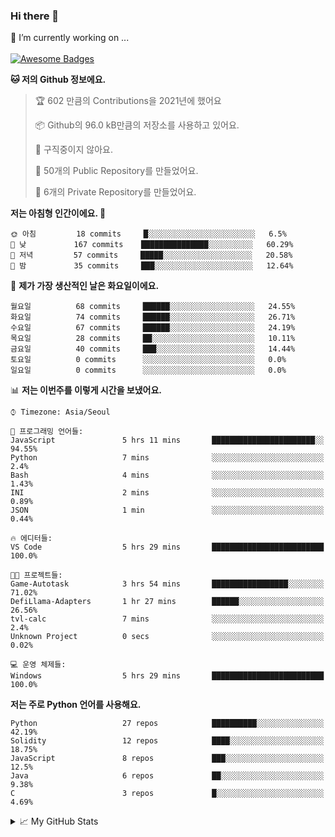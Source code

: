 ### Hi there 👋 
🔭 I’m currently working on ... </br></br>
[![Awesome Badges](https://img.shields.io/badge/Introduce-EN-green.svg)](https://github.com/tlatkdgus1/tlatkdgus1/blob/main/README.md.en)

<!--START_SECTION:waka-->
**🐱 저의 Github 정보에요.** 

> 🏆 602 만큼의 Contributions을 2021년에 했어요
 > 
> 📦 Github의 96.0 kB만큼의 저장소를 사용하고 있어요. 
 > 
> 🚫 구직중이지 않아요.
 > 
> 📜 50개의 Public Repository를 만들었어요. 
 > 
> 🔑 6개의 Private Repository를 만들었어요.  

**저는 아침형 인간이에요. 🐤** 

```text
🌞 아침         18 commits     █░░░░░░░░░░░░░░░░░░░░░░░░   6.5% 
🌆 낮　         167 commits    ███████████████░░░░░░░░░░   60.29% 
🌃 저녁         57 commits     █████░░░░░░░░░░░░░░░░░░░░   20.58% 
🌙 밤　         35 commits     ███░░░░░░░░░░░░░░░░░░░░░░   12.64%

```
📅 **제가 가장 생산적인 날은 화요일이에요.** 

```text
월요일          68 commits     ██████░░░░░░░░░░░░░░░░░░░   24.55% 
화요일          74 commits     ██████░░░░░░░░░░░░░░░░░░░   26.71% 
수요일          67 commits     ██████░░░░░░░░░░░░░░░░░░░   24.19% 
목요일          28 commits     ██░░░░░░░░░░░░░░░░░░░░░░░   10.11% 
금요일          40 commits     ███░░░░░░░░░░░░░░░░░░░░░░   14.44% 
토요일          0 commits      ░░░░░░░░░░░░░░░░░░░░░░░░░   0.0% 
일요일          0 commits      ░░░░░░░░░░░░░░░░░░░░░░░░░   0.0%

```


📊 **저는 이번주를 이렇게 시간을 보냈어요.** 

```text
⌚︎ Timezone: Asia/Seoul

💬 프로그래밍 언어들: 
JavaScript               5 hrs 11 mins       ███████████████████████░░   94.55% 
Python                   7 mins              ░░░░░░░░░░░░░░░░░░░░░░░░░   2.4% 
Bash                     4 mins              ░░░░░░░░░░░░░░░░░░░░░░░░░   1.43% 
INI                      2 mins              ░░░░░░░░░░░░░░░░░░░░░░░░░   0.89% 
JSON                     1 min               ░░░░░░░░░░░░░░░░░░░░░░░░░   0.44%

🔥 에디터들: 
VS Code                  5 hrs 29 mins       █████████████████████████   100.0%

🐱‍💻 프로젝트들: 
Game-Autotask            3 hrs 54 mins       █████████████████░░░░░░░░   71.02% 
DefiLlama-Adapters       1 hr 27 mins        ██████░░░░░░░░░░░░░░░░░░░   26.56% 
tvl-calc                 7 mins              ░░░░░░░░░░░░░░░░░░░░░░░░░   2.4% 
Unknown Project          0 secs              ░░░░░░░░░░░░░░░░░░░░░░░░░   0.02%

💻 운영 체제들: 
Windows                  5 hrs 29 mins       █████████████████████████   100.0%

```

**저는 주로 Python 언어를 사용해요.** 

```text
Python                   27 repos            ██████████░░░░░░░░░░░░░░░   42.19% 
Solidity                 12 repos            ████░░░░░░░░░░░░░░░░░░░░░   18.75% 
JavaScript               8 repos             ███░░░░░░░░░░░░░░░░░░░░░░   12.5% 
Java                     6 repos             ██░░░░░░░░░░░░░░░░░░░░░░░   9.38% 
C                        3 repos             █░░░░░░░░░░░░░░░░░░░░░░░░   4.69%

```



<!--END_SECTION:waka-->

<details>
<summary>📈 My GitHub Stats</summary>
<p align="center"> <img src="https://github-readme-stats.vercel.app/api?username=tlatkdgus1&show_icons=true" alt="tlatkdgus1" />
</details>
